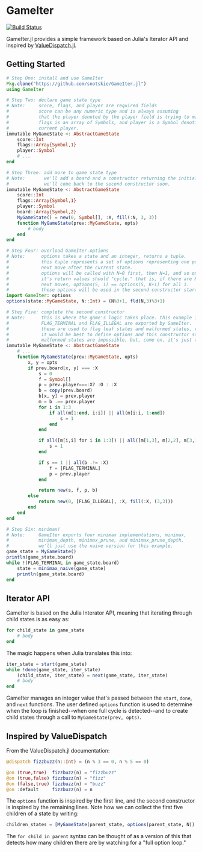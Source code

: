 # GameIter

[![Build Status](https://travis-ci.org/snotskie/GameIter.jl.svg)](https://travis-ci.org/snotskie/GameIter.jl)

GameIter.jl provides a simple framework based on Julia's Iterator API and inspired by [ValueDispatch.jl](https://github.com/zachallaun/ValueDispatch.jl).

## Getting Started
```julia
# Step One: install and use GameIter
Pkg.clone("https://github.com/snotskie/GameIter.jl")
using GameIter

# Step Two: declare game state type
# Note:     score, flags, and player are required fields
#           score can be any numeric type and is always assuming
#           that the player denoted by the player field is trying to maximize this score.
#           flags is an array of Symbols, and player is a Symbol denoting the
#           current player.
immutable MyGameState <: AbstractGameState
	score::Int
	flags::Array{Symbol,1}
	player::Symbol
	# ...
end

# Step Three: add more to game state type
# Note:       we'll add a board and a constructor returning the initial state.
#             we'll come back to the second constructor soon.
immutable MyGameState <: AbstractGameState
	score::Int
	flags::Array{Symbol,1}
	player::Symbol
	board::Array{Symbol,2}
	MyGameState() = new(0, Symbol[], :X, fill(:N, 3, 3))
	function MyGameState(prev::MyGameState, opts)
		# body
	end
end

# Step Four: overload GameIter.options
# Note:      options takes a state and an integer, returns a tuple.
#            this tuple represents a set of options representing one possible
#            next move after the current state.
#            options will be called with N=0 first, then N=1, and so on.
#            it's return values should "cycle." that is, if there are K possible
#            next moves, options(S, i) == options(S, K+i) for all i.
#            these options will be used in the second constructor started in step three.
import GameIter: options
options(state::MyGameState, N::Int) = (N%3+1, fld(N,3)%3+1)

# Step Five: complete the second constructor
# Note:      this is where the game's logic takes place. this example is for tic-tac-toe
#            FLAG_TERMINAL and FLAG_ILLEGAL are exported by GameIter.
#            these are used to flag leaf states and malformed states, respectively.
#            it would be best to define options and this constructor such that
#            malformed states are impossible, but, come on, it's just tic-tac-toe
immutable MyGameState <: AbstractGameState
	# ...
	function MyGameState(prev::MyGameState, opts)
		x, y = opts
		if prev.board[x, y] === :X
			s = 0
			f = Symbol[]
			p = prev.player===:X? :O : :X
			b = copy(prev.board)
			b[x, y] = prev.player
			m = b .== prev.player
			for i in 1:3
				if all(m[1:end, i:i]) || all(m[i:i, 1:end])
					s = 1
				end
			end

			if all([m[i,i] for i in 1:3]) || all([m[1,3], m[2,2], m[3,1]])
				s = 1
			end

			if s == 1 || all(b .!= :X)
				f = [FLAG_TERMINAL]
				p = prev.player
			end

			return new(s, f, p, b)
		else
			return new(0, [FLAG_ILLEGAL], :X, fill(:X, (3,3)))
		end
	end
end

# Step Six: minimax!
# Note:     GameIter exports four minimax implementations, minimax,
#           minimax_depth, minimax_prune, and minimax_prune_depth.
#           we'll just use the naive version for this example.
game_state = MyGameState()
println(game_state.board)
while !(FLAG_TERMINAL in game_state.board)
	state = minimax_naive(game_state)
	println(game_state.board)
end
```

## Iterator API
GameIter is based on the Julia Interator API, meaning that iterating through child
states is as easy as:
```julia
for child_state in game_state
	# body
end
```

The magic happens when Julia translates this into:
```julia
iter_state = start(game_state)
while !done(game_state, iter_state)
	(child_state, iter_state) = next(game_state, iter_state)
	# body
end
```

GameIter manages an integer value that's passed between the `start`, `done`, and `next`
functions. The user defined `options` function is used to determine when the loop is
finished--when one full cycle is detected--and to create child states through a call to
`MyGameState(prev, opts)`.

## Inspired by ValueDispatch
From the ValueDispatch.jl documentation:
```julia
@dispatch fizzbuzz(n::Int) = (n % 3 == 0, n % 5 == 0)

@on (true,true)  fizzbuzz(n) = "fizzbuzz"
@on (true,false) fizzbuzz(n) = "fizz"
@on (false,true) fizzbuzz(n) = "buzz"
@on :default     fizzbuzz(n) = n
```

The `options` function is inspired by the first line, and the second constructor
is inspired by the remaining lines. Note how we can collect the first five
children of a state by writing:
```julia
children_states = [MyGameState(parent_state, options(parent_state, N)) for N in 0:4]
```

The `for child in parent` syntax can be thought of as a version of this that detects
how many children there are by watching for a "full option loop."
